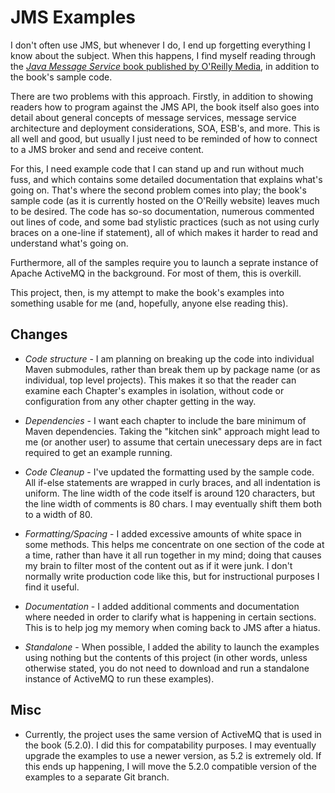 # JMS Examples

I don't often use JMS, but whenever I do, I end up forgetting everything I know
about the subject. When this happens, I find myself reading through the [*Java Message Service* book published by O'Reilly Media](http://shop.oreilly.com/product/9780596522056.do), in addition to the book's sample code.

There are two problems with this approach. Firstly, in addition to showing readers how to program against the JMS API, the book itself also goes into detail about general concepts of message services, message service architecture and deployment considerations, SOA, ESB's, and more. This is all well and good, but usually I just need to be reminded of how to connect to a JMS broker and send and receive content.

For this, I need example code that I can stand up and run without much fuss, and which contains some detailed documentation that explains what's going on. That's where the second problem comes into play; the book's sample code (as it is currently hosted on the O'Reilly website) leaves much to be desired. The code has so-so documentation, numerous commented out lines of code, and some bad stylistic practices (such as not using curly braces on a one-line if statement), all of which makes it harder to read and understand what's going on.

Furthermore, all of the samples require you to launch a seprate instance of Apache ActiveMQ in the background. For most of them, this is overkill.

This project, then, is my attempt to make the book's examples into something usable for me (and, hopefully, anyone else reading this).

## Changes

* *Code structure* - I am planning on breaking up the code into individual Maven submodules, rather than break them up by package name (or as individual, top level projects). This makes it so that the reader can examine each Chapter's examples in isolation, without code or configuration from any other chapter getting in the way.

* *Dependencies* - I want each chapter to include the bare minimum of Maven
dependencies. Taking the "kitchen sink" approach might lead to me (or another user) to assume that certain unecessary deps are in fact required to get an example running.

* *Code Cleanup* - I've updated the formatting used by the sample code. All if-else statements are wrapped in curly braces, and all indentation is uniform.  The line width of the code itself is around 120 characters, but the line width of comments is 80 chars. I may eventually shift them both to a width of 80.

* *Formatting/Spacing* - I added excessive amounts of white space in some methods. This helps me concentrate on one section of the code at a time, rather than have it all run together in my mind; doing that causes my brain to filter most of the content out as if it were junk. I don't normally write production code like this, but for instructional purposes I find it useful.

* *Documentation* - I added additional comments and documentation where needed in order to clarify what is happening in certain sections. This is to help jog my memory when coming back to JMS after a hiatus.

* *Standalone* - When possible, I added the ability to launch the examples using nothing but the contents of this project (in other words, unless otherwise stated, you do not need to download and run a standalone instance of ActiveMQ to run these examples).

## Misc

*  Currently, the project uses the same version of ActiveMQ that is used in the book (5.2.0). I did this for compatability purposes. I may eventually upgrade the examples to use a newer version, as 5.2 is extremely old. If this ends up happening, I will move the 5.2.0 compatible version of the examples to a separate Git branch.

